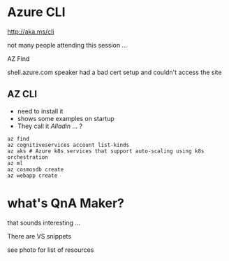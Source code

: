 # Azure CLI

http://aka.ms/cli

not many people attending this session ...

AZ Find

shell.azure.com
speaker had a bad cert setup and couldn't access the site
## AZ CLI
- need to install it
- shows some examples on startup
- They call it _Alladin_ ... ?
``` shell
az find
az cognitiveservices account list-kinds
az aks # Azure k8s services that support auto-scaling using k8s orchestration
az ml
az cosmosdb create
az webapp create
```

# what's QnA Maker? 
  that sounds interesting ...

There are VS snippets

see photo for list of resources
